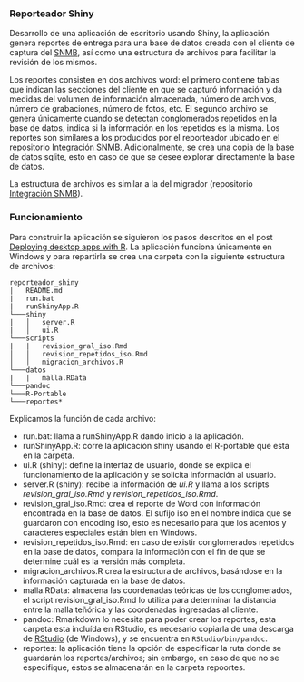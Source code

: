 ### Reporteador Shiny

Desarrollo de una aplicación de escritorio usando Shiny, la aplicación genera reportes de entrega para una base de datos creada 
con el cliente de captura del [SNMB](https://github.com/tereom/cliente_web2py), así como una estructura de archivos para facilitar la revisión de los mismos.

Los reportes consisten en dos archivos word: el primero contiene tablas que indican las secciones del cliente en que se capturó información y da medidas del volumen de información almacenada, número de archivos, número de grabaciones, número de fotos, etc. El segundo archivo se genera únicamente cuando se detectan conglomerados repetidos en la base de datos, indica si la información en los repetidos es la misma. Los reportes son similares a los producidos por el reporteador ubicado en el repositorio [Integración SNMB](https://github.com/tereom/integracion_snmb). Adicionalmente, se crea una copia de la base de datos sqlite, esto en caso de que se desee explorar directamente la base de datos.

La estructura de archivos es similar a la del migrador (repositorio [Integración SNMB](https://github.com/tereom/integracion_snmb)). 

### Funcionamiento
Para construir la aplicación se siguieron los pasos descritos en el post 
[Deploying desktop apps with R](http://oddhypothesis.blogspot.de/2014/04/deploying-self-contained-r-apps-to.html). La aplicación funciona únicamente en Windows y para repartirla se crea una carpeta con la siguiente estructura de archivos:

```
reporteador_shiny
│   README.md
|   run.bat
|   runShinyApp.R
└───shiny
|   │   server.R
|   │   ui.R
└───scripts
|   |   revision_gral_iso.Rmd
│   │   revision_repetidos_iso.Rmd
│   │   migracion_archivos.R
└───datos
|   |   malla.RData
└───pandoc
└───R-Portable
└───reportes*
```

Explicamos la función de cada archivo:
* run.bat: llama a runShinyApp.R dando inicio a la aplicación.
* runShinyApp.R: corre la aplicación shiny usando el R-portable que esta en la carpeta.
* ui.R (shiny): define la interfaz de usuario, donde se explica el funcionamiento de la aplicación y se solicita información al usuario.
* server.R (shiny): recibe la información de *ui.R* y llama a los scripts *revision_gral_iso.Rmd* y *revision_repetidos_iso.Rmd*.
* revision_gral_iso.Rmd: crea el reporte de Word con información encontrada en la base de datos. El sufijo iso en el nombre indica que se guardaron con encoding iso, esto es necesario para que los acentos y caracteres especiales están bien en Windows.
* revision_repetidos_iso.Rmd: en caso de existir conglomerados repetidos en la base de datos, compara la información con el fin de que se determine cuál es la versión más completa.
* migracion_archivos.R crea la estructura de archivos, basándose en la información capturada en la base de datos.
* malla.RData: almacena las coordenadas teóricas de los conglomerados, el script revision_gral_iso.Rmd lo utiliza para determinar la distancia entre la malla teñórica y las coordenadas ingresadas al cliente.
* pandoc: Rmarkdown lo necesita para poder crear los reportes, esta carpeta esta incluída en RStudio, es necesario copiarla
de una descarga de [RStudio](https://www.rstudio.com/products/RStudio/) (de Windows), y se encuentra en `RStudio/bin/pandoc`.
* reportes: la aplicación tiene la opción de especificar la ruta donde se guardarán los reportes/archivos; sin embargo, en caso de que no se especifique, éstos se almacenarán en la carpeta repoortes.
